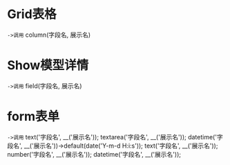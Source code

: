 # Grid表格
`->调用`
column(字段名, 展示名)

# Show模型详情
`->调用`
field(字段名, 展示名)

# form表单
`->调用`
text('字段名', __('展示名'));
textarea('字段名', __('展示名'));
datetime('字段名', __('展示名'))->default(date('Y-m-d H:i:s'));
text('字段名', __('展示名'));
number('字段名', __('展示名'));
datetime('字段名', __('展示名'));